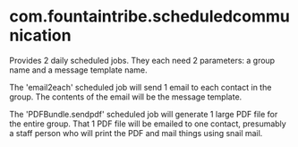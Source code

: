 # com.fountaintribe.scheduledcommunication

Provides 2 daily scheduled jobs. They each need 2 parameters: a group name and a message template name. 

The 'email2each' scheduled job will send 1 email to each contact in the group. The contents of the email will be the message template.

The 'PDFBundle.sendpdf' scheduled job will generate 1 large PDF file for the entire group. That 1 PDF file will be emailed to one contact, presumably a staff person who will print the PDF and mail things using snail mail.
